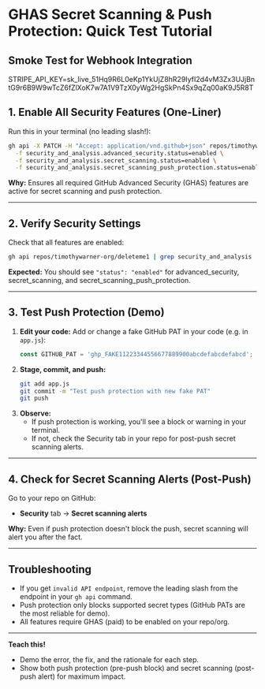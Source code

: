 # GHAS Secret Scanning & Push Protection: Quick Test Tutorial

## Smoke Test for Webhook Integration

STRIPE_API_KEY=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

## 1. Enable All Security Features (One-Liner)

Run this in your terminal (no leading slash!):

```sh
gh api -X PATCH -H "Accept: application/vnd.github+json" repos/timothywarner-org/deleteme1 \
  -f security_and_analysis.advanced_security.status=enabled \
  -f security_and_analysis.secret_scanning.status=enabled \
  -f security_and_analysis.secret_scanning_push_protection.status=enabled
```

**Why:** Ensures all required GitHub Advanced Security (GHAS) features are active for secret scanning and push protection.

---

## 2. Verify Security Settings

Check that all features are enabled:

```sh
gh api repos/timothywarner-org/deleteme1 | grep security_and_analysis
```

**Expected:** You should see `"status": "enabled"` for advanced_security, secret_scanning, and secret_scanning_push_protection.

---

## 3. Test Push Protection (Demo)

1. **Edit your code:**
   Add or change a fake GitHub PAT in your code (e.g. in `app.js`):
   ```js
   const GITHUB_PAT = 'ghp_FAKE11223344556677889900abcdefabcdefabcd'; // Demo
   ```
2. **Stage, commit, and push:**
   ```sh
   git add app.js
   git commit -m "Test push protection with new fake PAT"
   git push
   ```
3. **Observe:**
   - If push protection is working, you'll see a block or warning in your terminal.
   - If not, check the Security tab in your repo for post-push secret scanning alerts.

---

## 4. Check for Secret Scanning Alerts (Post-Push)

Go to your repo on GitHub:
- **Security** tab → **Secret scanning alerts**

**Why:** Even if push protection doesn't block the push, secret scanning will alert you after the fact.

---

## Troubleshooting
- If you get `invalid API endpoint`, remove the leading slash from the endpoint in your `gh api` command.
- Push protection only blocks supported secret types (GitHub PATs are the most reliable for demo).
- All features require GHAS (paid) to be enabled on your repo/org.

---

**Teach this!**
- Demo the error, the fix, and the rationale for each step.
- Show both push protection (pre-push block) and secret scanning (post-push alert) for maximum impact.
